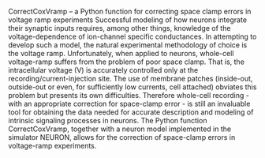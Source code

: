 CorrectCoxVramp – a Python function for correcting space clamp errors in voltage ramp experiments
Successful modeling of how neurons integrate their synaptic inputs requires, among other things, knowledge of the voltage-dependence of ion-channel specific conductances. In attempting to develop such a model, the natural experimental methodology of choice is the voltage ramp. Unfortunately, when applied to neurons, whole-cell voltage-ramp suffers from the problem of poor space clamp. That is, the intracellular voltage (V) is accurately controlled only at the recording/current-injection site. The use of membrane patches (inside-out, outside-out or even, for sufficiently low currents, cell attached) obviates this problem but presents its own difficulties. Therefore whole-cell recording - with an appropriate correction for space-clamp error - is still an invaluable tool for obtaining the data needed for accurate description and modeling of intrinsic signaling processes in neurons. The Python function CorrectCoxVramp, together with a neuron model implemented in the simulator NEURON, allows for the correction of space-clamp errors in voltage-ramp experiments.
